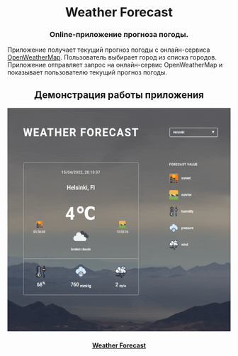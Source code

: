 <h1 align="center">Weather Forecast</h1>
<h3 align="center">Online-приложение прогноза погоды.</h3>
<p>Приложение получает текущий прогноз погоды с онлайн-сервиса <a href="https://openweathermap.org/">OpenWeatherMap</a>. Пользователь выбирает город из списка городов. Приложение отправляет запрос на онлайн-сервис OpenWeatherMap и показывает пользователю текущий прогноз погоды.</p> 

<h2 align="center">Демонстрация работы приложения</h2>
<img src="/preview.gif" width="1012">

<h4 align="center"><a href="https://aleksej-tashlykov.github.io/weather-forecast.github.io/">Weather Forecast</a></h4>

